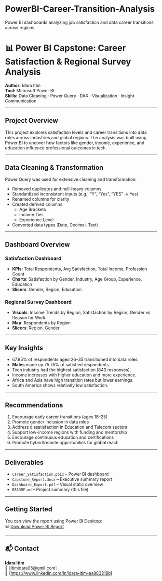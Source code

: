 # PowerBI-Career-Transition-Analysis
Power BI dashboards analyzing job satisfaction and data career transitions across regions.

# 📊 Power BI Capstone: Career Satisfaction & Regional Survey Analysis

**Author:** Idara Itim  
**Tool:** Microsoft Power BI  
**Skills:** Data Cleaning · Power Query · DAX · Visualization · Insight Communication

---

##  Project Overview

This project explores satisfaction levels and career transitions into data roles across industries and global regions. The analysis was built using Power BI to uncover how factors like gender, income, experience, and education influence professional outcomes in tech.

---

##  Data Cleaning & Transformation

Power Query was used for extensive cleaning and transformation:

- Removed duplicates and null-heavy columns
- Standardized inconsistent inputs (e.g., “Y”, “Yes”, “YES” → Yes)
- Renamed columns for clarity
- Created derived columns:
  - Age Brackets
  - Income Tier
  - Experience Level
- Converted data types (Date, Decimal, Text)

---

##  Dashboard Overview

###  Satisfaction Dashboard
- **KPIs**: Total Respondents, Avg Satisfaction, Total Income, Profession Count
- **Charts**: Satisfaction by Gender, Industry, Age Group, Experience, Education
- **Slicers**: Gender, Region, Education

###  Regional Survey Dashboard
- **Visuals**: Income Trends by Region, Satisfaction by Region, Gender vs Reason for Work
- **Map**: Respondents by Region
- **Slicers**: Region, Gender

---

##  Key Insights

- 67.85% of respondents aged 26–35 transitioned into data roles.
- **Males** made up 75.75% of satisfied respondents.
- Tech industry had the highest satisfaction (843 responses).
- Income increases with higher education and more experience.
- Africa and Asia have high transition rates but lower earnings.
- South America shows relatively low satisfaction.

---

##  Recommendations

1. Encourage early career transitions (ages 18–25)
2. Promote gender inclusion in data roles
3. Address dissatisfaction in Education and Telecom sectors
4. Support low-income regions with funding and mentorship
5. Encourage continuous education and certifications
6. Promote hybrid/remote opportunities for global reach

---

##  Deliverables

- `Career_Satisfaction.pbix` – Power BI dashboard
- `Capstone_Report.docx` – Executive summary report
- `Dashboard_Export.pdf` – Visual static overview
- `README.md` – Project summary (this file)

---

##  Getting Started

You can view the report using Power BI Desktop:  
📊 [Download Power BI Report](https://github.com/Idaraitim/PowerBI-Career-Transition-Analysis/blob/main/report/powerbi%20capstone.pbix)


---

## 📬 Contact

**Idara Itim**  
📧 [Itimidara05@gmil.com]  
🔗 [https://www.linkedin.com/in/idara-itim-aa883219b]
